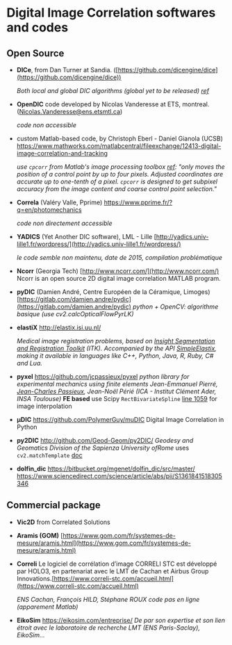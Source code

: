 # Digital Image Correlation softwares and codes

## Open Source

- **DICe**, from Dan Turner at Sandia.
  ([https://github.com/dicengine/dice](https://github.com/dicengine/dice))
  
  *Both local and global DIC algorithms (global yet to be released) [ref](http://dicengine.github.io/dice/)*

- **OpenDIC** code developed by Nicolas Vanderesse at ETS, montreal.
  ([Nicolas.Vanderesse@ens.etsmtl.ca](mailto:Nicolas.Vanderesse@ens.etsmtl.ca))
  
  *code non accessible*

- custom Matlab-based code, by Christoph Eberl - Daniel Gianola (UCSB)
  https://www.mathworks.com/matlabcentral/fileexchange/12413-digital-image-correlation-and-tracking
  
  *use `cpcorr` from Matlab's image processing toolbox  [ref](https://fr.mathworks.com/help/images/ref/cpcorr.html): "only moves the position of a control point by up to four pixels. Adjusted coordinates are accurate up to one-tenth of a pixel. `cpcorr` is designed to get subpixel accuracy from the image content and coarse control point selection."*

- **Correla** (Valéry Valle, Pprime)
  https://www.pprime.fr/?q=en/photomechanics
  
  *code non directement accessible*

- **YADICS** (Yet Another DIC software), LML - Lille
  [http://yadics.univ-lille1.fr/wordpress/](http://yadics.univ-lille1.fr/wordpress/)
  
  *le code semble non maintenu, date de 2015, compilation problématique*

- **Ncorr** (Georgia Tech)
  [http://www.ncorr.com/](http://www.ncorr.com/)
  Ncorr is an open source 2D digital image correlation MATLAB program.

- **pyDIC** (Damien André, Centre Européen de la Céramique, Limoges)
  [https://gitlab.com/damien.andre/pydic](https://gitlab.com/damien.andre/pydic)
  *python + OpenCV: algorithme basique (use cv2.calcOpticalFlowPyrLK)*

- **elastiX**
  http://elastix.isi.uu.nl/
  
  *Medical image registration problems, based on [Insight Segmentation and Registration Toolkit](http://www.itk.org) (ITK). Accompanied by the API [SimpleElastix](http://simpleelastix.github.io/), making it available in languages like C++, Python, Java, R, Ruby, C# and Lua.*

- **pyxel**
  https://github.com/jcpassieux/pyxel
  *python library for experimental mechanics using finite elements* 
  *Jean-Emmanuel Pierré, [Jean-Charles Passieux](http://institut-clement-ader.org/author/jcpassieux/), Jean-Noël Périé (ICA - Institut Clément Ader, INSA Toulouse)* **FE based**
  use Scipy `RectBivariateSpline` [line 1059](https://github.com/jcpassieux/pyxel/blob/77a3dc433958e6541772e4ab200cf8e0ac9c7b10/pyxel.py#L1059) for image interpolation

- **µDIC**
  https://github.com/PolymerGuy/muDIC
  Digital Image Correlation in Python

- **py2DIC**
  http://github.com/Geod-Geom/py2DIC/
  *Geodesy and Geomatics Division of the Sapienza University ofRome*
  uses `cv2.matchTemplate`  [doc](https://docs.opencv.org/2.4/doc/tutorials/imgproc/histograms/template_matching/template_matching.html)

- **dolfin_dic**
  https://bitbucket.org/mgenet/dolfin_dic/src/master/
  https://www.sciencedirect.com/science/article/abs/pii/S1361841518305346

## Commercial package

- **Vic2D** from Correlated Solutions

- **Aramis (GOM)**
  [https://www.gom.com/fr/systemes-de-mesure/aramis.html](https://www.gom.com/fr/systemes-de-mesure/aramis.html)

- **Correli**
  Le logiciel de corrélation d’image CORRELI STC est développé par HOLO3, en partenariat avec le LMT de Cachan et Airbus Group Innovations.[https://www.correli-stc.com/accueil.html](https://www.correli-stc.com/accueil.html)
  
  *ENS Cachan, François HILD, Stéphane ROUX
  code pas en ligne (apparement Matlab)*

- **EikoSim**
  https://eikosim.com/entreprise/
  *De par son expertise et son lien étroit avec le laboratoire de recherche LMT (ENS Paris-Saclay), EikoSim...*
